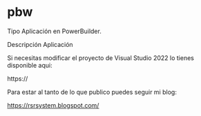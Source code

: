 # pbw
Tipo Aplicación en PowerBuilder.

Descripción Aplicación

Si necesitas modificar el proyecto de Visual Studio 2022 lo tienes disponible aqui:

https://

Para estar al tanto de lo que publico puedes seguir mi blog:

https://rsrsystem.blogspot.com/
